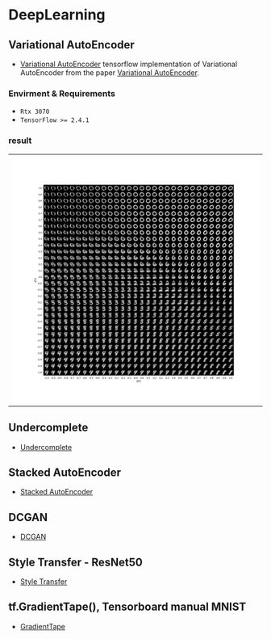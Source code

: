 # DeepLearning

## Variational AutoEncoder
- [Variational AutoEncoder](https://github.com/pwr4779/DeepLearning/blob/master/VAE/variationalAutoencoder.py)
tensorflow implementation of Variational AutoEncoder from the paper [Variational AutoEncoder](https://arxiv.org/pdf/1606.05908.pdf).

### Envirment & Requirements

* `Rtx 3070`
* `TensorFlow >= 2.4.1`

### result
<table border="0">
<tr>
    <td>
    <img src="https://github.com/pwr4779/DeepLearning/blob/master/VAE/VAE.png"/>
    </td>
</tr>
</table>

## Undercomplete
- [Undercomplete](https://github.com/pwr4779/DeepLearning/blob/master/VAE/Undercomplete.ipynb)

## Stacked AutoEncoder
- [Stacked AutoEncoder](https://github.com/pwr4779/DeepLearning/blob/master/AutoEncoder/Stacked%20AutoEncoder.ipynb)

## DCGAN
- [DCGAN](https://github.com/pwr4779/DeepLearning/blob/master/GAN/DCGAN/DCGAN.ipynb)

## Style Transfer - ResNet50
- [Style Transfer](https://github.com/pwr4779/DeepLearning/blob/master/ResNet-StyleTransfer/ResNet-StyleTransfer.ipynb)

## tf.GradientTape(), Tensorboard manual MNIST
- [GradientTape](https://github.com/pwr4779/DeepLearning/blob/master/Tensorflow%20Advanced%20Tutorials/MNIST.ipynb)
